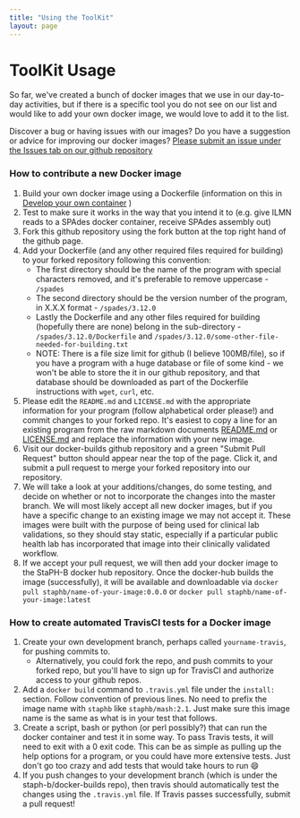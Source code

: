 ```yaml
---
title: "Using the ToolKit"
layout: page
---
```


# ToolKit Usage
So far, we've created a bunch of docker images that we use in our day-to-day activities, but if there is a specific tool you do not see on our list and would like to add your own docker image, we would love to add it to the list.

Discover a bug or having issues with our images? Do you have a suggestion or advice for improving our docker images? [Please submit an issue under the Issues tab on our github repository](https://github.com/StaPH-B/docker-builds/issues)

### How to contribute a new Docker image
1. Build your own docker image using a Dockerfile (information on this in [Develop your own container](https://staph-b.github.io/docker-builds/make_containers/) )
2. Test to make sure it works in the way that you intend it to (e.g. give ILMN reads to a SPAdes docker container, receive SPAdes assembly out)
3. Fork this github repository using the fork button at the top right hand of the github page.
4. Add your Dockerfile (and any other required files required for building) to your forked repository following this convention:
    * The first directory should be the name of the program with special characters removed, and it's preferable to remove uppercase - `/spades`
    * The second directory should be the version number of the program, in X.X.X format - `/spades/3.12.0`
    * Lastly the Dockerfile and any other files required for building (hopefully there are none) belong in the sub-directory - `/spades/3.12.0/Dockerfile` and `/spades/3.12.0/some-other-file-needed-for-building.txt`
    * NOTE: There is a file size limit for github (I believe 100MB/file), so if you have a program with a huge database or file of some kind -  we won't be able to store the it in our github repository, and that database should be downloaded as part of the Dockerfile instructions with `wget`, `curl`, etc.
5. Please edit the `README.md` and `LICENSE.md` with the appropriate information for your program (follow alphabetical order please!) and commit changes to your forked repo. It's easiest to copy a line for an existing program from the raw markdown documents [README.md](https://raw.githubusercontent.com/StaPH-B/docker-builds/master/README.md) or [LICENSE.md](https://raw.githubusercontent.com/StaPH-B/docker-builds/master/LICENSE.md) and replace the information with your new image.
6.  Visit our docker-builds github repository and a green "Submit Pull Request" button should appear near the top of the page. Click it, and submit a pull request to merge your forked repository into our repository.
7. We will take a look at your additions/changes, do some testing, and decide on whether or not to incorporate the changes into the master branch. We will most likely accept all new docker images, but if you have a specific change to an existing image we may not accept it. These images were built with the purpose of being used for clinical lab validations, so they should stay static, especially if a particular public health lab has incorporated that image into their clinically validated workflow.
8. If we accept your pull request, we will then add your docker image to the StaPH-B docker hub repository. Once the docker-hub builds the image (successfully), it will be available and downloadable via `docker pull staphb/name-of-your-image:0.0.0` or `docker pull staphb/name-of-your-image:latest`

### How to create automated TravisCI tests for a Docker image
1. Create your own development branch, perhaps called `yourname-travis`, for pushing commits to.
    * Alternatively, you could fork the repo, and push commits to your forked repo, but you'll have to sign up for TravisCI and authorize access to your github repos.
2. Add a `docker build` command to `.travis.yml` file under the `install:` section. Follow convention of previous lines. No need to prefix the image name with `staphb` like `staphb/mash:2.1`. Just make sure this image name is the same as what is in your test that follows.
3. Create a script, bash or python (or perl possibly?) that can run the docker container and test it in some way. To pass Travis tests, it will need to exit with a 0 exit code. This can be as simple as pulling up the help options for a program, or you could have more extensive tests. Just don't go too crazy and add tests that would take hours to run 😄
4. If you push changes to your development branch (which is under the staph-b/docker-builds repo), then travis should automatically test the changes using the `.travis.yml` file. If Travis passes successfully, submit a pull request!
